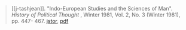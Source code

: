 > [[j-tashjean]]. "Indo-European Studies and the Sciences of Man". *History of Political Thought* , Winter 1981, Vol. 2, No. 3 (Winter 1981), pp. 447- 467. [jstor](https://www.jstor.org/stable/26212219), [pdf](a/j-tashjean1981.pdf)